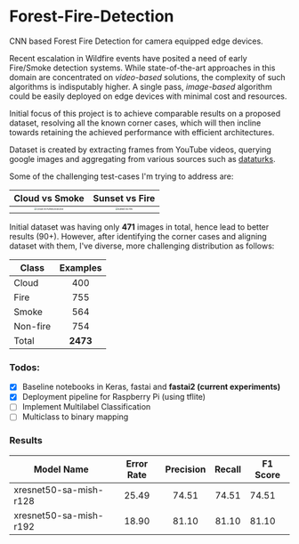 # Forest-Fire-Detection
CNN based Forest Fire Detection for camera equipped edge devices.

Recent escalation in Wildfire events have posited a need of early Fire/Smoke detection systems. While state-of-the-art approaches in this domain are concentrated on *video-based* solutions, the complexity of such algorithms is indisputably higher. A single pass, *image-based* algorithm could be easily deployed on edge devices with minimal cost and resources.

Initial focus of this project is to achieve comparable results on a proposed dataset, resolving all the known corner cases, which will then incline towards retaining the achieved performance with efficient architectures. 

Dataset is created by extracting frames from YouTube videos, querying google images and aggregating from various sources such as [dataturks](https://dataturks.com/). 

Some of the challenging test-cases I'm trying to address are:

|                        Cloud vs Smoke                        |                        Sunset vs Fire                        |
| :----------------------------------------------------------: | :----------------------------------------------------------: |
| <img src="docs/fumes_vs_cloud.png" alt="Cloud vs Fumes256x256" style="zoom: 25%;" /> | <img src="docs/sunset_vs_fire.jpg" alt="Sunset vs Fire" style="zoom: 25%;" /> |



Initial dataset was having only **471** images in total, hence lead to better results (90+). However, after identifying the corner cases and aligning dataset with them, I've diverse, more challenging distribution as follows:


| Class    | Examples |
|----------|:----------:|
| Cloud    | 400  |
| Fire     | 755     |
| Smoke | 564    |
| Non-fire | 754    |
| Total | **2473** |

### Todos:

- [X] Baseline notebooks in Keras, fastai and **fastai2 (current experiments)**
- [X] Deployment pipeline for Raspberry Pi (using tflite)
- [ ] Implement Multilabel Classification
- [ ] Multiclass to binary mapping

### Results

| Model Name             | Error Rate | Precision | Recall | F1 Score |
| ---------------------- | :--------: | :-------: | :----: | -------- |
| xresnet50-sa-mish-r128 |   25.49    |   74.51   | 74.51  | 74.51    |
| xresnet50-sa-mish-r192 |   18.90    |   81.10   | 81.10  | 81.10    |

